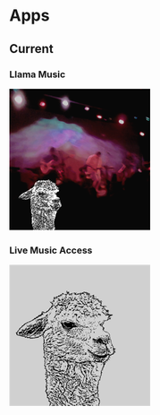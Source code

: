# Apps

## Current

### Llama Music

[![Llama Music][store-lma-img]](./llama-music)

### Live Music Access

[![Live Music Access][store-lma-legacy-img]](./live-music-access)

[store-lma-img]: ../img/store-lma-252x252.png
[store-lma-legacy-img]: ../img/store-lma-legacy-252x252.png
